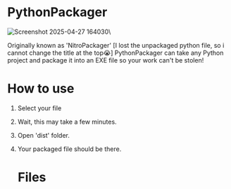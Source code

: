 # PythonPackager

![Screenshot 2025-04-27 164030](https://github.com/user-attachments/assets/38363877-acce-4372-b5ca-ed55ceda4ab0)\\

Originally known as 'NitroPackager' [I lost the unpackaged python file, so i cannot change the title at the top😭]
PythonPackager can take any Python project and package it into an EXE file so your work can't be stolen!

# How to use
1. Select your file
2. Wait, this may take a few minutes.
3. Open 'dist' folder.
4. Your packaged file should be there.

   # Files
   
